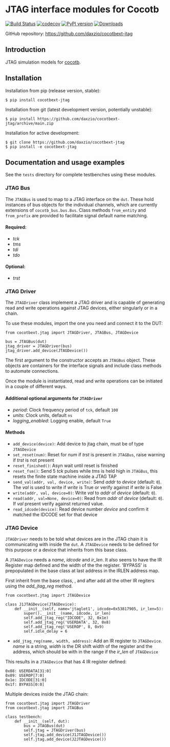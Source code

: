 # JTAG interface modules for Cocotb

[![Build Status](https://github.com/daxzio/cocotbext-jtag/actions/workflows/test_checkin.yml/badge.svg?branch=main)](https://github.com/daxzio/cocotbext-jtag/actions/)
[![codecov](https://codecov.io/gh/daxzio/cocotbext-jtag/branch/main/graph/badge.svg)](https://codecov.io/gh/daxzio/cocotbext-jtag)
[![PyPI version](https://badge.fury.io/py/cocotbext-jtag.svg)](https://pypi.org/project/cocotbext-jtag)
[![Downloads](https://pepy.tech/badge/cocotbext-jtag)](https://pepy.tech/project/cocotbext-jtag)

GitHub repository: https://github.com/daxzio/cocotbext-jtag

## Introduction

JTAG simulation models for [cocotb](https://github.com/cocotb/cocotb).

## Installation

Installation from pip (release version, stable):

    $ pip install cocotbext-jtag

Installation from git (latest development version, potentially unstable):

    $ pip install https://github.com/daxzio/cocotbext-jtag/archive/main.zip

Installation for active development:

    $ git clone https://github.com/daxzio/cocotbext-jtag
    $ pip install -e cocotbext-jtag

## Documentation and usage examples

See the `tests` directory for complete testbenches using these modules.

### JTAG Bus

The `JTAGBus` is used to map to a JTAG interface on the `dut`.  These hold instances of bus objects for the individual channels, which are currently extensions of `cocotb_bus.bus.Bus`.  Class methods `from_entity` and `from_prefix` are provided to facilitate signal default name matching.

#### Required:
* _tck_
* _tms_
* _tdi_
* _tdo_

#### Optional:
* _trst_

### JTAG Driver

The `JTAGDriver` class implement a JTAG driver and is capable of generating read and write operations against JTAG devices, either singularly or in a chain.

To use these modules, import the one you need and connect it to the DUT:

    from cocotbext.jtag import JTAGDriver, JTAGBus, JTAGDevice

    bus = JTAGBus(dut)
    jtag_driver = JTAGDriver(bus)
    jtag_driver.add_device(JTAGDevice())

The first argument to the constructor accepts an `JTAGBus` object.  These objects are containers for the interface signals and include class methods to automate connections.

Once the module is instantiated, read and write operations can be initiated in a couple of different ways.


#### Additional optional arguments for `JTAGDriver`

* _period_: Clock frequency period of `tck`, default `100`
* _units_: Clock units, default `ns`
* _logging_enabled_: Logging enable, default `True`

#### Methods


* `add_device(device)`: Add device to jtag chain, must be of type `JTAGDevice`
* `set_reset(num)`: Reset for _num_ if _trst_ is present in `JTAGBus`, raise warning if _trst_ is not present
* `reset_finished()`: Asyn wait until reset is finished
* `reset_fsm()`: Send 5 _tck_ pulses while _tms_ is held high in `JTAGBus`, this resets the finite state machine inside a JTAG TAP
* `send_val(addr, val, device, write)`: Send _addr_ to _device_ (default: `0`). The _val_ is used to write if _write_ is True or verify against if _write_ is False
* `write(addr, val, device=0)`: Write _val_ to _addr_ of _device_ (default: `0`).
* `read(addr, val=None, device=0)`: Read from _addr_ of _device_ (default: `0`). If _val_ present verify against returned value.
* `read_idcode(device)`: Read device number _device_ and confirm it matched the IDCODE set for that device


### JTAG Device

`JTAGDriver` needs to be told what devices are in the JTAG chain it is communicating with inside the `dut`. A `JTAGDevice` needs to be defined for this purpose or a device that inherits from this base class.

A `JTAGDevice` needs a _name_, _idcode_ and _ir_len_.  It also seens to have the IR Register map defined and the width of the the register.  'BYPASS' is prepopulated in the base class at last address in the IRLEN address map.

First inherit from the base class, , and after add all the other IR regiters using the _add_jtag_reg_ method.


    from cocotbext.jtag import JTAGDevice

    class J1JTAGDevice(JTAGDevice):
        def __init__(self, name='jtaglet1', idcode=0x53817905, ir_len=5):
            super().__init__(name, idcode, ir_len)
            self.add_jtag_reg("IDCODE", 32, 0x1e)
            self.add_jtag_reg('USERDATA', 32, 0x8)
            self.add_jtag_reg('USEROP', 8, 0x9)
            self.idle_delay = 6

* `add_jtag_reg(name, width, address)`: Add an IR register to `JTAGDevice`. _name_ is a string, _width_ is the DR shift width of the register and the address, which should be with in the range if the _ir_len_ of `JTAGDevice`


This results in a `JTAGDevice` that has 4 IR register defined:


    0x08: USERDATA[31:0]
    0x09: USEROP[7:0]
    0x1e: IDCODE[31:0]
    0x1f: BYPASS[0:0]


Multiple devices inside the JTAG chain:

    from cocotbext.jtag import JTAGDriver
    from cocotbext.jtag import JTAGBus

    class testbench:
        def __init__(self, dut):
            bus = JTAGBus(dut)
            self.jtag = JTAGDriver(bus)
            self.jtag.add_device(J1JTAGDevice())
            self.jtag.add_device(J2JTAGDevice())
